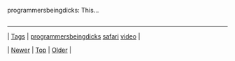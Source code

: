 <!--
title: programmersbeingdicks
date: 2020-06-28T15:27:00.202Z
tags: programmersbeingdicks, safari, video
-->


programmersbeingdicks: This...

<video controls="controls" autoplay="autoplay" src="https://www.youtube.com/watch?v=C4VRFuSyzzc" type="video/mp4" width="0" height="0"></video>

<!--BOTTOM-POST-NAVIGATION-->
---

| [Tags](tags.md) | [programmersbeingdicks](tag-programmersbeingdicks.md) [safari](tag-safari.md) [video](tag-video.md) |

| [Newer](70671172812.md) | [Top](index.md) | [Older](70672473501.md) |